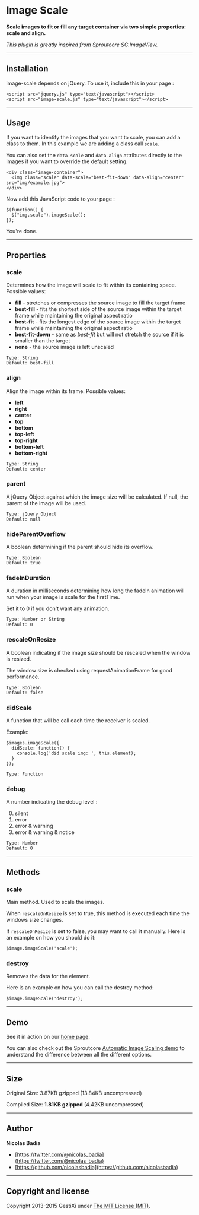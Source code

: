 Image Scale
===========

**Scale images to fit or fill any target container via two simple properties: scale and align.**

*This plugin is greatly inspired from Sproutcore SC.ImageView.*

------

## Installation

image-scale depends on jQuery. To use it, include this in your page :

    <script src="jquery.js" type="text/javascript"></script>
    <script src="image-scale.js" type="text/javascript"></script>

------

## Usage

If you want to identify the images that you want to scale, you can add a class to them. In this example we are adding a class call `scale`.

You can also set the `data-scale` and `data-align` attributes directly to the images if you want to override the default setting.

    <div class="image-container">
      <img class="scale" data-scale="best-fit-down" data-align="center" src="img/example.jpg">
    </div>

Now add this JavaScript code to your page :

    $(function() {
      $("img.scale").imageScale();
    });

You're done.

------

## Properties


### scale

Determines how the image will scale to fit within its containing space. Possible values:

* **fill** - stretches or compresses the source image to fill the target frame
* **best-fill** - fits the shortest side of the source image within the target frame while maintaining the original aspect ratio
* **best-fit** - fits the longest edge of the source image within the target frame while maintaining the original aspect ratio
* **best-fit-down** - same as *best-fit* but will not stretch the source if it is smaller than the target
* **none** - the source image is left unscaled

<!-- -->

    Type: String
    Default: best-fill


### align

Align the image within its frame. Possible values:

* **left**
* **right**
* **center**
* **top**
* **bottom**
* **top-left**
* **top-right**
* **bottom-left**
* **bottom-right**

<!-- -->
      
    Type: String
    Default: center


### parent

A jQuery Object against which the image size will be calculated.
If null, the parent of the image will be used.
      
    Type: jQuery Object
    Default: null


### hideParentOverflow

A boolean determining if the parent should hide its overflow.

    Type: Boolean
    Default: true


### fadeInDuration

A duration in milliseconds determining how long the fadeIn animation 
will run when your image is scale for the firstTime.

Set it to 0 if you don't want any animation.

    Type: Number or String
    Default: 0


### rescaleOnResize

A boolean indicating if the image size should be rescaled when the window is resized. 

The window size is checked using requestAnimationFrame for good performance.

    Type: Boolean
    Default: false
  

### didScale

A function that will be call each time the receiver is scaled. 

Example:

    $images.imageScale({ 
      didScale: function() {
        console.log('did scale img: ', this.element);
      }
    });

<!-- -->

    Type: Function
  

### debug

A number indicating the debug level :

0. silent
1. error
2. error & warning
3. error & warning & notice

<!-- -->

    Type: Number
    Default: 0

------

## Methods


### scale

Main method. Used to scale the images.

When `rescaleOnResize` is set to true, this method is executed each time the
windows size changes.  

If `rescaleOnResize` is set to false, you may want to call it manually. Here is an 
example on how you should do it:

    $image.imageScale('scale');


### destroy

Removes the data for the element.

Here is an example on how you can call the destroy method:

    $image.imageScale('destroy');


------

## Demo

See it in action on our [home page](https://www.gestixi.com).


You can also check out the Sproutcore [Automatic Image Scaling demo](http://showcase.sproutcore.com/#demos/Automatic%20Image%20Scaling) to understand the difference between all the different options.


------

## Size

Original Size:  3.87KB gzipped (13.84KB uncompressed)

Compiled Size:  **1.81KB gzipped** (4.42KB uncompressed)


------

## Author

**Nicolas Badia**

+ [https://twitter.com/@nicolas_badia](https://twitter.com/@nicolas_badia)
+ [https://github.com/nicolasbadia](https://github.com/nicolasbadia)


------

## Copyright and license

Copyright 2013-2015 GestiXi under [The MIT License (MIT)](LICENSE).
